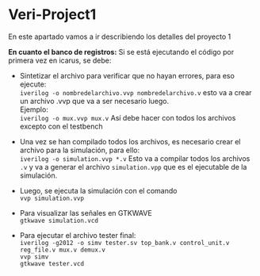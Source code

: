 # Veri-Project1

En este apartado vamos a ir describiendo los detalles del proyecto 1

**En cuanto el banco de registros:**
Si se está ejecutando el código por primera vez en icarus, se debe: 
* Sintetizar el archivo para verificar que no hayan errores, para eso ejecute: \
  `iverilog -o nombredelarchivo.vvp nombredelarchivo.v` esto va a crear un archivo .vvp que va a ser necesario luego. \
  Ejemplo: \
  `iverilog -o mux.vvp mux.v` Así debe hacer con todos los archivos excepto con el testbench
* Una vez se han compilado todos los archivos, es necesario crear el archivo para la simulación, para ello:\
  `iverilog -o simulation.vvp *.v` Esto va a compilar todos los archivos `.v` y va a generar el archivo `simulation.vpp` que es el ejecutable de la simulación.
* Luego, se ejecuta la simulación con el comando\
  `vvp simulation.vvp`

* Para visualizar las señales en GTKWAVE \
  `gtkwave simulation.vcd`

* Para ejecutar el archivo tester final: \
  `iverilog -g2012 -o simv tester.sv top_bank.v control_unit.v reg_file.v mux.v demux.v` \
  `vvp simv` \
  `gtkwave tester.vcd`

